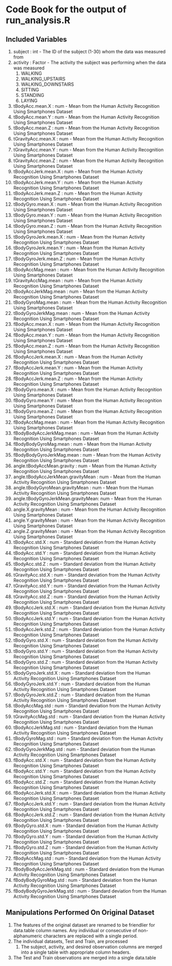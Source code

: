 # Code Book for the output of run_analysis.R

## Included Variables
1. subject                            : int - The ID of the subject (1-30) whom the data was measured from
1. activity                           : Factor - The activity the subject was performing when the data was measured
	1. WALKING
	1. WALKING_UPSTAIRS
	1. WALKING_DOWNSTAIRS
	1. SITTING
	1. STANDING
	1. LAYING
1. tBodyAcc.mean.X                    : num - Mean from the Human Activity Recognition Using Smartphones Dataset
1. tBodyAcc.mean.Y                    : num - Mean from the Human Activity Recognition Using Smartphones Dataset
1. tBodyAcc.mean.Z                    : num - Mean from the Human Activity Recognition Using Smartphones Dataset
1. tGravityAcc.mean.X                 : num - Mean from the Human Activity Recognition Using Smartphones Dataset
1. tGravityAcc.mean.Y                 : num - Mean from the Human Activity Recognition Using Smartphones Dataset
1. tGravityAcc.mean.Z                 : num - Mean from the Human Activity Recognition Using Smartphones Dataset
1. tBodyAccJerk.mean.X                : num - Mean from the Human Activity Recognition Using Smartphones Dataset
1. tBodyAccJerk.mean.Y                : num - Mean from the Human Activity Recognition Using Smartphones Dataset
1. tBodyAccJerk.mean.Z                : num - Mean from the Human Activity Recognition Using Smartphones Dataset
1. tBodyGyro.mean.X                   : num - Mean from the Human Activity Recognition Using Smartphones Dataset
1. tBodyGyro.mean.Y                   : num - Mean from the Human Activity Recognition Using Smartphones Dataset
1. tBodyGyro.mean.Z                   : num - Mean from the Human Activity Recognition Using Smartphones Dataset
1. tBodyGyroJerk.mean.X               : num - Mean from the Human Activity Recognition Using Smartphones Dataset
1. tBodyGyroJerk.mean.Y               : num - Mean from the Human Activity Recognition Using Smartphones Dataset
1. tBodyGyroJerk.mean.Z               : num - Mean from the Human Activity Recognition Using Smartphones Dataset
1. tBodyAccMag.mean                   : num - Mean from the Human Activity Recognition Using Smartphones Dataset
1. tGravityAccMag.mean                : num - Mean from the Human Activity Recognition Using Smartphones Dataset
1. tBodyAccJerkMag.mean               : num - Mean from the Human Activity Recognition Using Smartphones Dataset
1. tBodyGyroMag.mean                  : num - Mean from the Human Activity Recognition Using Smartphones Dataset
1. tBodyGyroJerkMag.mean              : num - Mean from the Human Activity Recognition Using Smartphones Dataset
1. fBodyAcc.mean.X                    : num - Mean from the Human Activity Recognition Using Smartphones Dataset
1. fBodyAcc.mean.Y                    : num - Mean from the Human Activity Recognition Using Smartphones Dataset
1. fBodyAcc.mean.Z                    : num - Mean from the Human Activity Recognition Using Smartphones Dataset
1. fBodyAccJerk.mean.X                : num - Mean from the Human Activity Recognition Using Smartphones Dataset
1. fBodyAccJerk.mean.Y                : num - Mean from the Human Activity Recognition Using Smartphones Dataset
1. fBodyAccJerk.mean.Z                : num - Mean from the Human Activity Recognition Using Smartphones Dataset
1. fBodyGyro.mean.X                   : num - Mean from the Human Activity Recognition Using Smartphones Dataset
1. fBodyGyro.mean.Y                   : num - Mean from the Human Activity Recognition Using Smartphones Dataset
1. fBodyGyro.mean.Z                   : num - Mean from the Human Activity Recognition Using Smartphones Dataset
1. fBodyAccMag.mean                   : num - Mean from the Human Activity Recognition Using Smartphones Dataset
1. fBodyBodyAccJerkMag.mean           : num - Mean from the Human Activity Recognition Using Smartphones Dataset
1. fBodyBodyGyroMag.mean              : num - Mean from the Human Activity Recognition Using Smartphones Dataset
1. fBodyBodyGyroJerkMag.mean          : num - Mean from the Human Activity Recognition Using Smartphones Dataset
1. angle.tBodyAccMean.gravity         : num - Mean from the Human Activity Recognition Using Smartphones Dataset
1. angle.tBodyAccJerkMean.gravityMean : num - Mean from the Human Activity Recognition Using Smartphones Dataset
1. angle.tBodyGyroMean.gravityMean    : num - Mean from the Human Activity Recognition Using Smartphones Dataset
1. angle.tBodyGyroJerkMean.gravityMean: num - Mean from the Human Activity Recognition Using Smartphones Dataset
1. angle.X.gravityMean                : num - Mean from the Human Activity Recognition Using Smartphones Dataset
1. angle.Y.gravityMean                : num - Mean from the Human Activity Recognition Using Smartphones Dataset
1. angle.Z.gravityMean                : num - Mean from the Human Activity Recognition Using Smartphones Dataset
1. tBodyAcc.std.X                     : num - Standard deviation from the Human Activity Recognition Using Smartphones Dataset
1. tBodyAcc.std.Y                     : num - Standard deviation from the Human Activity Recognition Using Smartphones Dataset
1. tBodyAcc.std.Z                     : num - Standard deviation from the Human Activity Recognition Using Smartphones Dataset
1. tGravityAcc.std.X                  : num - Standard deviation from the Human Activity Recognition Using Smartphones Dataset
1. tGravityAcc.std.Y                  : num - Standard deviation from the Human Activity Recognition Using Smartphones Dataset
1. tGravityAcc.std.Z                  : num - Standard deviation from the Human Activity Recognition Using Smartphones Dataset
1. tBodyAccJerk.std.X                 : num - Standard deviation from the Human Activity Recognition Using Smartphones Dataset
1. tBodyAccJerk.std.Y                 : num - Standard deviation from the Human Activity Recognition Using Smartphones Dataset
1. tBodyAccJerk.std.Z                 : num - Standard deviation from the Human Activity Recognition Using Smartphones Dataset
1. tBodyGyro.std.X                    : num - Standard deviation from the Human Activity Recognition Using Smartphones Dataset
1. tBodyGyro.std.Y                    : num - Standard deviation from the Human Activity Recognition Using Smartphones Dataset
1. tBodyGyro.std.Z                    : num - Standard deviation from the Human Activity Recognition Using Smartphones Dataset
1. tBodyGyroJerk.std.X                : num - Standard deviation from the Human Activity Recognition Using Smartphones Dataset
1. tBodyGyroJerk.std.Y                : num - Standard deviation from the Human Activity Recognition Using Smartphones Dataset
1. tBodyGyroJerk.std.Z                : num - Standard deviation from the Human Activity Recognition Using Smartphones Dataset
1. tBodyAccMag.std                    : num - Standard deviation from the Human Activity Recognition Using Smartphones Dataset
1. tGravityAccMag.std                 : num - Standard deviation from the Human Activity Recognition Using Smartphones Dataset
1. tBodyAccJerkMag.std                : num - Standard deviation from the Human Activity Recognition Using Smartphones Dataset
1. tBodyGyroMag.std                   : num - Standard deviation from the Human Activity Recognition Using Smartphones Dataset
1. tBodyGyroJerkMag.std               : num - Standard deviation from the Human Activity Recognition Using Smartphones Dataset
1. fBodyAcc.std.X                     : num - Standard deviation from the Human Activity Recognition Using Smartphones Dataset
1. fBodyAcc.std.Y                     : num - Standard deviation from the Human Activity Recognition Using Smartphones Dataset
1. fBodyAcc.std.Z                     : num - Standard deviation from the Human Activity Recognition Using Smartphones Dataset
1. fBodyAccJerk.std.X                 : num - Standard deviation from the Human Activity Recognition Using Smartphones Dataset
1. fBodyAccJerk.std.Y                 : num - Standard deviation from the Human Activity Recognition Using Smartphones Dataset
1. fBodyAccJerk.std.Z                 : num - Standard deviation from the Human Activity Recognition Using Smartphones Dataset
1. fBodyGyro.std.X                    : num - Standard deviation from the Human Activity Recognition Using Smartphones Dataset
1. fBodyGyro.std.Y                    : num - Standard deviation from the Human Activity Recognition Using Smartphones Dataset
1. fBodyGyro.std.Z                    : num - Standard deviation from the Human Activity Recognition Using Smartphones Dataset
1. fBodyAccMag.std                    : num - Standard deviation from the Human Activity Recognition Using Smartphones Dataset
1. fBodyBodyAccJerkMag.std            : num - Standard deviation from the Human Activity Recognition Using Smartphones Dataset
1. fBodyBodyGyroMag.std               : num - Standard deviation from the Human Activity Recognition Using Smartphones Dataset
1. fBodyBodyGyroJerkMag.std           : num - Standard deviation from the Human Activity Recognition Using Smartphones Dataset

## Manipulations Performed On Original Dataset
1. The features of the original dataset are renamed to be friendlier for data.table column names. Any individual or consecutive of non-alphanumeric characters are replaced with a single period.
1. The individual datasets, Test and Train, are processed
	1. The subject, activity, and desired observation columns are merged into a single table with appropriate column headers.
1. The Test and Train observations are merged into a single data.table
